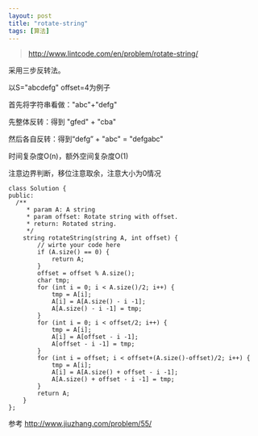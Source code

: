 ```yaml
---
layout: post
title: "rotate-string"
tags: [算法]
---	
```

	
>http://www.lintcode.com/en/problem/rotate-string/

采用三步反转法。

以S="abcdefg"  offset=4为例子



首先将字符串看做："abc"+"defg"

先整体反转：得到 "gfed" + "cba"

然后各自反转：得到“defg” + "abc" = "defgabc"



时间复杂度O(n)，额外空间复杂度O(1)

注意边界判断，移位注意取余，注意大小为0情况

	class Solution {
	public:
	  /**
	     * param A: A string
	     * param offset: Rotate string with offset.
	     * return: Rotated string.
	     */
	    string rotateString(string A, int offset) {
	        // wirte your code here
	        if (A.size() == 0) {
	            return A;
	        }
	        offset = offset % A.size();
	        char tmp;
	        for (int i = 0; i < A.size()/2; i++) {
	            tmp = A[i];
	            A[i] = A[A.size() - i -1];
	            A[A.size() - i -1] = tmp;
	        }
	        for (int i = 0; i < offset/2; i++) {
	            tmp = A[i];
	            A[i] = A[offset - i -1];
	            A[offset - i -1] = tmp;
	        }
	        for (int i = offset; i < offset+(A.size()-offset)/2; i++) {
	            tmp = A[i];
	            A[i] = A[A.size() + offset - i -1];
	            A[A.size() + offset - i -1] = tmp;
	        }
	        return A;
	    }
	};


参考 http://www.jiuzhang.com/problem/55/